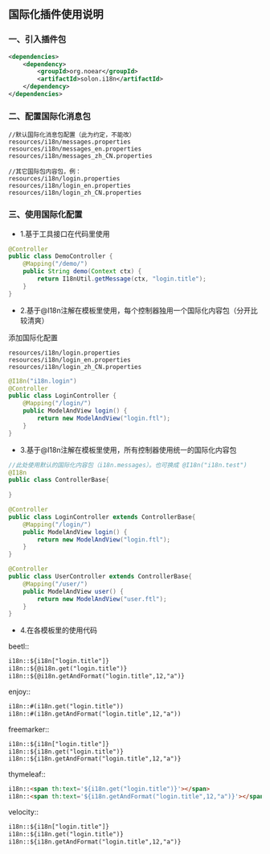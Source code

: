 
## 国际化插件使用说明

### 一、引入插件包

```xml
<dependencies>
    <dependency>
        <groupId>org.noear</groupId>
        <artifactId>solon.i18n</artifactId>
    </dependency>
</dependencies>
```

### 二、配置国际化消息包

```
//默认国际化消息包配置（此为约定，不能改）
resources/i18n/messages.properties
resources/i18n/messages_en.properties
resources/i18n/messages_zh_CN.properties

//其它国际包内容包，例：
resources/i18n/login.properties
resources/i18n/login_en.properties
resources/i18n/login_zh_CN.properties
```

### 三、使用国际化配置

* 1.基于工具接口在代码里使用

```java
@Controller
public class DemoController {
    @Mapping("/demo/")
    public String demo(Context ctx) {
        return I18nUtil.getMessage(ctx, "login.title");
    }
}
```


* 2.基于@I18n注解在模板里使用，每个控制器独用一个国际化内容包（分开比较清爽）

添加国际化配置

```
resources/i18n/login.properties
resources/i18n/login_en.properties
resources/i18n/login_zh_CN.properties
```

```java
@I18n("i18n.login")
@Controller
public class LoginController {
    @Mapping("/login/")
    public ModelAndView login() {
        return new ModelAndView("login.ftl");
    }
}

```


* 3.基于@I18n注解在模板里使用，所有控制器使用统一的国际化内容包

```java
//此处使用默认的国际化内容包（i18n.messages）。也可换成 @I18n("i18n.test")
@I18n
public class ControllerBase{
    
}

@Controller
public class LoginController extends ControllerBase{
    @Mapping("/login/")
    public ModelAndView login() {
        return new ModelAndView("login.ftl");
    }
}

@Controller
public class UserController extends ControllerBase{
    @Mapping("/user/")
    public ModelAndView user() {
        return new ModelAndView("user.ftl");
    }
}
```

* 4.在各模板里的使用代码

beetl::
```html
i18n::${i18n["login.title"]}
i18n::${@i18n.get("login.title")}
i18n::${@i18n.getAndFormat("login.title",12,"a")}
```

enjoy::
```html
i18n::#(i18n.get("login.title"))
i18n::#(i18n.getAndFormat("login.title",12,"a"))
```

freemarker::
```html
i18n::${i18n["login.title"]}
i18n::${i18n.get("login.title")}
i18n::${i18n.getAndFormat("login.title",12,"a")}
```

thymeleaf::
```html
i18n::<span th:text='${i18n.get("login.title")}'></span>
i18n::<span th:text='${i18n.getAndFormat("login.title",12,"a")}'></span>
```

velocity::
```html
i18n::${i18n["login.title"]}
i18n::${i18n.get("login.title")}
i18n::${i18n.getAndFormat("login.title",12,"a")}
```